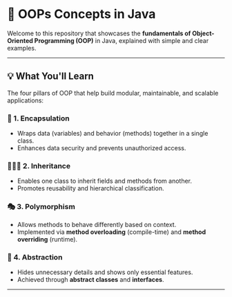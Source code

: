 # 🚀 OOPs Concepts in Java

Welcome to this repository that showcases the **fundamentals of Object-Oriented Programming (OOP)** in Java, explained with simple and clear examples.

---

## 💡 What You'll Learn

The four pillars of OOP that help build modular, maintainable, and scalable applications:

### 🔐 1. Encapsulation
- Wraps data (variables) and behavior (methods) together in a single class.
- Enhances data security and prevents unauthorized access.

### 👨‍👩‍👧 2. Inheritance
- Enables one class to inherit fields and methods from another.
- Promotes reusability and hierarchical classification.

### 🎭 3. Polymorphism
- Allows methods to behave differently based on context.
- Implemented via **method overloading** (compile-time) and **method overriding** (runtime).

### 🧩 4. Abstraction
- Hides unnecessary details and shows only essential features.
- Achieved through **abstract classes** and **interfaces**.

---



